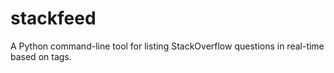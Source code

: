 # stackfeed
A Python command-line tool for listing StackOverflow questions in real-time based on tags.
